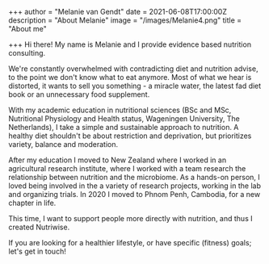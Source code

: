 +++
author = "Melanie van Gendt"
date = 2021-06-08T17:00:00Z
description = "About Melanie"
image = "/images/Melanie4.png"
title = "About me"

+++
Hi there! My name is Melanie and I provide evidence based nutrition consulting. 

We're constantly overwhelmed with contradicting diet and nutrition advise, to the point we don't know what to eat anymore. Most of what we hear is distorted, it wants to sell you something - a miracle water, the latest fad diet book or an unnecessary food supplement. 

With my academic education in nutritional sciences (BSc and MSc, Nutritional Physiology and Health status, Wageningen University, The Netherlands), I take a simple and sustainable approach to nutrition. A healthy diet shouldn't be about restriction and deprivation, but prioritizes variety, balance and moderation.

After my education I moved to New Zealand where I worked in an agricultural research institute, where I worked with a team research the relationship between nutrition and the microbiome. As a hands-on person, I loved being involved in the a variety of research projects, working in the lab and organizing trials. In 2020 I moved to Phnom Penh, Cambodia, for a new chapter in life. 

This time, I want to support people more directly with nutrition, and thus I created Nutriwise. 

If you are looking for a healthier lifestyle, or have specific (fitness) goals; let's get in touch!